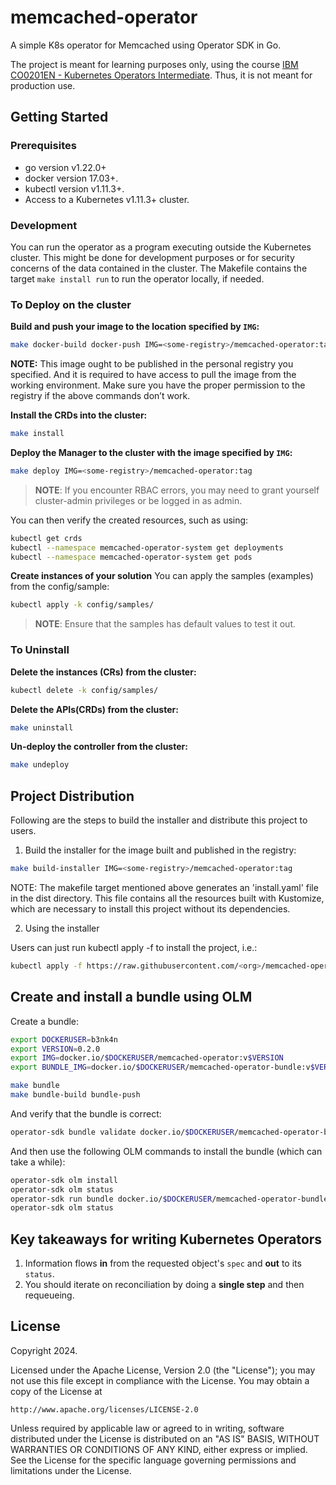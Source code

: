 # memcached-operator

A simple K8s operator for Memcached using Operator SDK in Go.

The project is meant for learning purposes only, using the course [IBM CO0201EN - Kubernetes Operators Intermediate](https://apps.cognitiveclass.ai/learning/course/course-v1:CognitiveClass+CO0201EN+v2/home). Thus, it is not meant for production use.


## Getting Started

### Prerequisites
- go version v1.22.0+
- docker version 17.03+.
- kubectl version v1.11.3+.
- Access to a Kubernetes v1.11.3+ cluster.

### Development

You can run the operator as a program executing outside the Kubernetes cluster.
This might be done for development purposes or for security concerns of the data contained in the cluster.
The Makefile contains the target `make install run` to run the operator locally, if needed.

### To Deploy on the cluster
**Build and push your image to the location specified by `IMG`:**

```sh
make docker-build docker-push IMG=<some-registry>/memcached-operator:tag
```

**NOTE:** This image ought to be published in the personal registry you specified.
And it is required to have access to pull the image from the working environment.
Make sure you have the proper permission to the registry if the above commands don’t work.

**Install the CRDs into the cluster:**

```sh
make install
```

**Deploy the Manager to the cluster with the image specified by `IMG`:**

```sh
make deploy IMG=<some-registry>/memcached-operator:tag
```

> **NOTE**: If you encounter RBAC errors, you may need to grant yourself cluster-admin
privileges or be logged in as admin.

You can then verify the created resources, such as using:

```sh
kubectl get crds
kubectl --namespace memcached-operator-system get deployments
kubectl --namespace memcached-operator-system get pods
```

**Create instances of your solution**
You can apply the samples (examples) from the config/sample:

```sh
kubectl apply -k config/samples/
```

>**NOTE**: Ensure that the samples has default values to test it out.

### To Uninstall
**Delete the instances (CRs) from the cluster:**

```sh
kubectl delete -k config/samples/
```

**Delete the APIs(CRDs) from the cluster:**

```sh
make uninstall
```

**Un-deploy the controller from the cluster:**

```sh
make undeploy
```

## Project Distribution

Following are the steps to build the installer and distribute this project to users.

1. Build the installer for the image built and published in the registry:

```sh
make build-installer IMG=<some-registry>/memcached-operator:tag
```

NOTE: The makefile target mentioned above generates an 'install.yaml'
file in the dist directory. This file contains all the resources built
with Kustomize, which are necessary to install this project without
its dependencies.

2. Using the installer

Users can just run kubectl apply -f <URL for YAML BUNDLE> to install the project, i.e.:

```sh
kubectl apply -f https://raw.githubusercontent.com/<org>/memcached-operator/<tag or branch>/dist/install.yaml
```

## Create and install a bundle using OLM

Create a bundle:

```sh
export DOCKERUSER=b3nk4n
export VERSION=0.2.0
export IMG=docker.io/$DOCKERUSER/memcached-operator:v$VERSION
export BUNDLE_IMG=docker.io/$DOCKERUSER/memcached-operator-bundle:v$VERSION

make bundle
make bundle-build bundle-push
```

And verify that the bundle is correct:

```sh
operator-sdk bundle validate docker.io/$DOCKERUSER/memcached-operator-bundle:v$VERSION
```

And then use the following OLM commands to install the bundle (which can take a while):
```sh
operator-sdk olm install
operator-sdk olm status
operator-sdk run bundle docker.io/$DOCKERUSER/memcached-operator-bundle:v$VERSION --timeout 30m
operator-sdk olm status
```

## Key takeaways for writing Kubernetes Operators

1. Information flows **in** from the requested object's `spec` and **out** to its `status`.
2. You should iterate on reconciliation by doing a **single step** and then requeueing.


## License

Copyright 2024.

Licensed under the Apache License, Version 2.0 (the "License");
you may not use this file except in compliance with the License.
You may obtain a copy of the License at

    http://www.apache.org/licenses/LICENSE-2.0

Unless required by applicable law or agreed to in writing, software
distributed under the License is distributed on an "AS IS" BASIS,
WITHOUT WARRANTIES OR CONDITIONS OF ANY KIND, either express or implied.
See the License for the specific language governing permissions and
limitations under the License.

